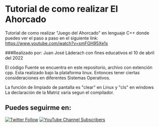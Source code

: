 # Tutorial de como realizar El Ahorcado
Tutorial de como realizar "Juego del Ahorcado" en  lenguaje C++ donde puedes ver el paso a paso en el siguiente link:
https://www.youtube.com/watch?v=smFGH95Xe1s

###Realizado por:
            Juan José Läderach con fines educativos el 10 de abril del 2022

El código Fuente se encuentra en este repositorio, archivo con extención cpp.
Esta realizado bajo la plataforma linux. Entonces tener ciertas consideraciones en diferentes Sistemas Operativos. 

  La función de limpiado de pantalla es "clear" en Linux y "cls" en windows 
  La declaración de la Matriz varía segun el compilador.

## Puedes seguirme en:

[![Twitter Follow](https://img.shields.io/twitter/follow/ditecnodigital?style=social)](https://twitter.com/DitecnoDigital)
 [![YouTube Channel Subscribers](https://img.shields.io/youtube/channel/subscribers/UCCdly91ChaaL8brV5sRfGnQ?style=social)](https://www.youtube.com/@ditecnodigital6965?sub_confirmation=1)
